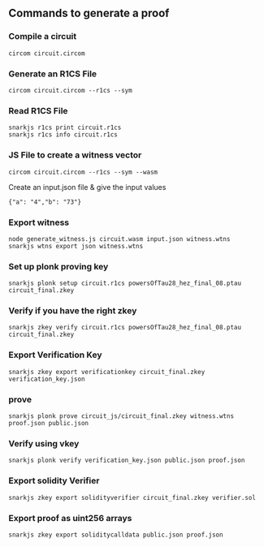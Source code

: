 ## Commands to generate a proof 


### Compile a circuit 
```
circom circuit.circom
```

### Generate an R1CS File 
```
circom circuit.circom --r1cs --sym
```

### Read R1CS File
```
snarkjs r1cs print circuit.r1cs
snarkjs r1cs info circuit.r1cs
```

### JS File to create a witness vector
```
circom circuit.circom --r1cs --sym --wasm
```
Create an input.json file & give the input values 
```
{"a": "4","b": "73"}
```
### Export witness 
```
node generate_witness.js circuit.wasm input.json witness.wtns
snarkjs wtns export json witness.wtns
```
### Set up plonk proving key
```
snarkjs plonk setup circuit.r1cs powersOfTau28_hez_final_08.ptau circuit_final.zkey
```
### Verify if you have the right zkey
```
snarkjs zkey verify circuit.r1cs powersOfTau28_hez_final_08.ptau circuit_final.zkey
```
### Export Verification Key
```
snarkjs zkey export verificationkey circuit_final.zkey verification_key.json
```
### prove 
```
snarkjs plonk prove circuit_js/circuit_final.zkey witness.wtns proof.json public.json
```
### Verify using vkey
```
snarkjs plonk verify verification_key.json public.json proof.json
```
### Export solidity Verifier
```
snarkjs zkey export solidityverifier circuit_final.zkey verifier.sol
```
### Export proof as uint256 arrays
```
snarkjs zkey export soliditycalldata public.json proof.json